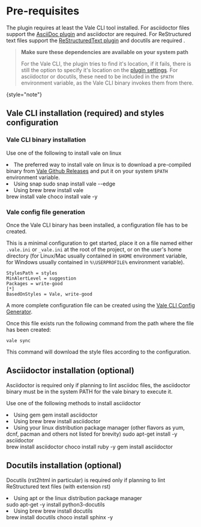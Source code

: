 # Pre-requisites

The plugin requires at least the Vale CLI tool installed. 
For asciidoctor files support the [AsciiDoc plugin](https://plugins.jetbrains.com/plugin/7391-asciidoc) and asciidoctor are required. 
For ReStructured text files support the [ReStructuredText plugin](https://plugins.jetbrains.com/plugin/7124-restructuredtext) and docutils are required . 


> **Make sure these dependencies are available on your system path**
>
> For the Vale CLI, the plugin tries to find it's location, if it fails, there is still the option to specify it's location on the [plugin settings](starter-topic.md#configuration). For asciidoctor or docutils, these
> need to be included in the <code>$PATH</code> environment variable, as the Vale CLI binary invokes them from there.
>
{style="note"}

## Vale CLI installation (required) and styles configuration

### Vale CLI binary installation

  <tabs>
      <tab title="Linux">
        <p>Use one of the following to install vale on linux</p>
        <list style="bullet">
            <li>The preferred way to install vale on linux is to download a pre-compiled binary from <a href="https://github.com/errata-ai/vale/releases">Vale Github Releases</a> and put it on your system <code>$PATH</code> environment variable. 
            </li>
            <li>Using snap
                <code-block>
                sudo snap install vale --edge
                </code-block>
            </li>
      <li>Using brew
        <code-block>
          brew install vale
        </code-block>
      </li>
        </list> 
      </tab>
      <tab title="Mac OS">
        <code-block>
          brew install vale
        </code-block>
      </tab>
      <tab title="Windows">
      <code-block>
        choco install vale -y
      </code-block>
      </tab>
  </tabs>

### Vale config file generation

Once the Vale CLI binary has been installed, a configuration file has to be created.

This is a minimal configuration to get started, place it on a file named either `.vale.ini` or `_vale.ini` at the root of the project, or on the user's home directory (for Linux/Mac usually contained in `$HOME`
environment variable, for Windows usually contained in `%\USERPROFILE%` environment variable).

```
StylesPath = styles
MinAlertLevel = suggestion
Packages = write-good
[*]
BasedOnStyles = Vale, write-good
```

A more complete configuration file can be created using the [Vale CLI Config Generator](https://vale.sh/generator/).

Once this file exists run the following command from the path where the file has been created:

```
vale sync
```

This command will download the style files according to the configuration.

## Asciidoctor installation (optional)

Asciidoctor is required only if planning to lint asciidoc files, the asciidoctor binary must be in the system PATH for the vale binary to execute it.
<tabs>
      <tab title="Linux"><p>Use one of the following methods to install asciidoctor</p>
      <list style="bullet">
      <li>Using gem 
        <code-block>
        gem install asciidoctor
        </code-block>
      </li>
      <li>Using brew
        <code-block>
          brew install asciidoctor
        </code-block></li>
      <li>Using your linux distribution package manager (other flavors as yum, dcnf, pacman and others not listed for brevity)
        <code-block>
            sudo apt-get install -y asciidoctor
        </code-block></li></list>
      </tab>
      <tab title="Mac OS">
        <code-block>
          brew install asciidoctor
        </code-block>
      </tab>
      <tab title="Windows">
      <code-block>
        choco install ruby -y
        gem install asciidoctor
      </code-block>
      </tab>
  </tabs>

## Docutils installation (optional)

Docutils (rst2html in particular) is required only if planning to lint ReStructured text files (with extension rst)
<tabs>
      <tab title="Linux">
        <list style="bullet">
        <li>Using apt or the linux distribution package manager  
        <code-block>
            sudo apt-get -y install python3-docutils
        </code-block>
        </li>
        <li>
       Using brew
        <code-block>
          brew install docutils
        </code-block>
        </li>
        </list>
      </tab>
      <tab title="Mac OS">
        <code-block>
          brew install docutils
        </code-block>
      </tab>
      <tab title="Windows">
      <code-block>
        choco install sphinx -y
      </code-block>
      </tab>
  </tabs>
